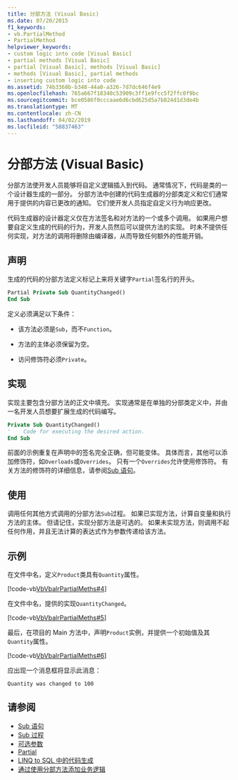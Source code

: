 ```yaml
---
title: 分部方法 (Visual Basic)
ms.date: 07/20/2015
f1_keywords:
- vb.PartialMethod
- PartialMethod
helpviewer_keywords:
- custom logic into code [Visual Basic]
- partial methods [Visual Basic]
- partial [Visual Basic], methods [Visual Basic]
- methods [Visual Basic], partial methods
- inserting custom logic into code
ms.assetid: 74b3368b-b348-44a0-a326-7d7dc646f4e9
ms.openlocfilehash: 765a667f18340c53909c3ff1e9fcc5f2ffc0f9bc
ms.sourcegitcommit: bce0586f0cccaae6d6cbd625d5a7b824d1d3de4b
ms.translationtype: MT
ms.contentlocale: zh-CN
ms.lasthandoff: 04/02/2019
ms.locfileid: "58837463"
---
```

# <a name="partial-methods-visual-basic"></a>分部方法 (Visual Basic)
分部方法使开发人员能够将自定义逻辑插入到代码。 通常情况下，代码是类的一个设计器生成的一部分。 分部方法中创建的代码生成器的分部类定义和它们通常用于提供的内容已更改的通知。 它们使开发人员指定自定义行为响应更改。  
  
 代码生成器的设计器定义仅在方法签名和对方法的一个或多个调用。 如果用户想要自定义生成的代码的行为，开发人员然后可以提供方法的实现。 时未不提供任何实现，对方法的调用将删除由编译器，从而导致任何额外的性能开销。  
  
## <a name="declaration"></a>声明  
 生成的代码的分部方法定义标记上来将关键字`Partial`签名行的开头。  
  
```vb  
Partial Private Sub QuantityChanged()  
End Sub  
```  
  
 定义必须满足以下条件：  
  
-   该方法必须是`Sub`，而不`Function`。  
  
-   方法的主体必须保留为空。  
  
-   访问修饰符必须`Private`。  
  
## <a name="implementation"></a>实现  
 实现主要包含分部方法的正文中填充。 实现通常是在单独的分部类定义中，并由一名开发人员想要扩展生成的代码编写。  
  
```vb  
Private Sub QuantityChanged()  
'    Code for executing the desired action.  
End Sub  
```  
  
 前面的示例重复在声明中的签名完全正确，但可能变体。 具体而言，其他可以添加修饰符，如`Overloads`或`Overrides`。 只有一个`Overrides`允许使用修饰符。 有关方法的修饰符的详细信息，请参阅[Sub 语句](../../../../visual-basic/language-reference/statements/sub-statement.md)。  
  
## <a name="use"></a>使用  
 调用任何其他方式调用的分部方法`Sub`过程。 如果已实现方法，计算自变量和执行方法的主体。 但请记住，实现分部方法是可选的。 如果未实现方法，则调用不起任何作用，并且无法计算的表达式作为参数传递给该方法。  
  
## <a name="example"></a>示例  
 在文件中名，定义`Product`类具有`Quantity`属性。  
  
 [!code-vb[VbVbalrPartialMeths#4](~/samples/snippets/visualbasic/VS_Snippets_VBCSharp/VbVbalrPartialMeths/VB/Class1.vb#4)]  
  
 在文件中名，提供的实现`QuantityChanged`。  
  
 [!code-vb[VbVbalrPartialMeths#5](~/samples/snippets/visualbasic/VS_Snippets_VBCSharp/VbVbalrPartialMeths/VB/Class1.vb#5)]  
  
 最后，在项目的 Main 方法中，声明`Product`实例，并提供一个初始值及其`Quantity`属性。  
  
 [!code-vb[VbVbalrPartialMeths#6](~/samples/snippets/visualbasic/VS_Snippets_VBCSharp/VbVbalrPartialMeths/VB/Class1.vb#6)]  
  
 应出现一个消息框将显示此消息：  
  
 `Quantity was changed to 100`  
  
## <a name="see-also"></a>请参阅

- [Sub 语句](../../../../visual-basic/language-reference/statements/sub-statement.md)
- [Sub 过程](./sub-procedures.md)
- [可选参数](./optional-parameters.md)
- [Partial](../../../../visual-basic/language-reference/modifiers/partial.md)
- [LINQ to SQL 中的代码生成](../../../../framework/data/adonet/sql/linq/code-generation-in-linq-to-sql.md)
- [通过使用分部方法添加业务逻辑](../../../../framework/data/adonet/sql/linq/adding-business-logic-by-using-partial-methods.md)
